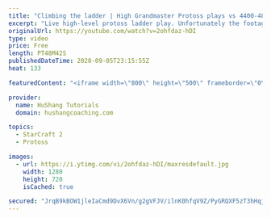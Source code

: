 ```yaml
---
title: "Climbing the ladder | High Grandmaster Protoss plays vs 4400-4800 players"
excerpt: "Live high-level protoss ladder play. Unfortunately the footage came out quite choppy at some points and I was considering just not posting today, but I will post it anyways in case a few of you want to watch still. I'm trying to figure out what the cause of the lag is and hopefully I can get some cleaner"
originalUrl: https://youtube.com/watch?v=2ohfdaz-hDI
type: video
price: Free
length: PT48M42S
publishedDateTime: 2020-09-05T23:15:55Z
heat: 133

featuredContent: "<iframe width=\"800\" height=\"500\" frameborder=\"0\" src=\"https://www.youtube.com/embed/2ohfdaz-hDI\" allow=\"accelerometer; autoplay; encrypted-media; gyroscope; picture-in-picture\" allowfullscreen></iframe>"

provider:
  name: HuShang Tutorials
  domain: hushangcoaching.com

topics:
  - StarCraft 2
  - Protoss

images:
  - url: https://i.ytimg.com/vi/2ohfdaz-hDI/maxresdefault.jpg
    width: 1280
    height: 720
    isCached: true

secured: "JrqB9kBOW1jleIaCmd9DvX6Vn/g2gVFJV/ilnK0hfqV9Z/PyGRQXF5zT3hHqjLNuafYvTZRbGOYe+5DuRNbKZ4RchR0Vbw3HrMBckVdm50WybZQfjFFoGuR2kcIOP/pih3o5oVr1xMCdS557fGzyQyY7VewjSQm+WIUrUpokgrW3J8wj6ZR6QXt8+9UKdEKSIaXYsl0GREmCiLwRrg05419eWc0w4VAHS8dGHijP4onDcAXji3vxoHw6PuNygeGrCacpKW3xYmnz84i7HlDL7LQXzya9mqUAWUDhVw8mUGRutEYOnKnlradWJxqrh1ZiiCYEdV3NS1ZGFkeQCeJoSfTclx0Ttsa/S3DYrz3S7eljS8QLtIEPpUfxy2AlC0UH0GmpmiD1tkOqSCz0LUn8So5Px62iQvALJHgd3scgumM=;qGg0N2Kl2xysTCrKMTf1zg=="
---
```


